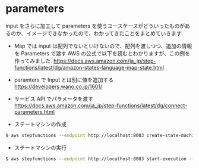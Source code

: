 # parameters

input をさらに加工して parameters を使うユースケースがどういったものがあるのか、イメージできなかったので、わかってきたことをまとめていきます.

- Map では input は配列でないといけないので、配列を渡しつつ、追加の情報を Parameters で渡す
  AWS の公式で以下を読むとわかりますが、この例を作ってみました.
  https://docs.aws.amazon.com/ja_jp/step-functions/latest/dg/amazon-states-language-map-state.html

- paramters で Input とは別に値を追加する
  https://developers.wano.co.jp/1601/
- サービス API でパラメータを渡す
  https://docs.aws.amazon.com/ja_jp/step-functions/latest/dg/connect-parameters.html

- ステートマシンの作成

```sh
$ aws stepfunctions --endpoint http://localhost:8083 create-state-machine --name "parameters-1" --role-arn "arn:aws:iam::012345678901:role/DummyRole" --definition file://./parameters/map.asl.json
```

- ステートマシンの実行

```sh
$ aws stepfunctions --endpoint http://localhost:8083 start-execution --state-machine arn:aws:states:us-east-1:123456789012:stateMachine:parameters-1 --name parameters-1 --input file://./parameters/input.json
```

